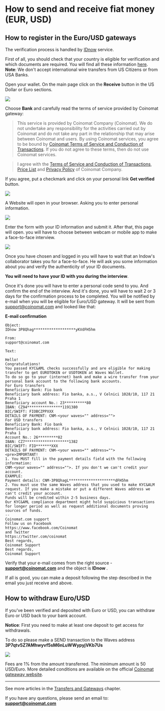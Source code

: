 # How to send and receive fiat money (EUR, USD)

## How to register in the Euro/USD gateways

The verification process is handled by [IDnow](https://www.idnow.eu/) service.

First of all, you should check that your country is eligible for verification and which documents are required. You will find all these information [here](https://wavesplatform.userecho.com/topics/1304-list-of-accepted-countries-and-documents-for-verification/).
**Note**: We don't accept international wire transfers from US Citizens or from USA Banks.

Open your wallet. On the main page click on the **Receive** button in the US Dollar or Euro sections.

![](/_assets/fiat_transfers_01.png)

Choose **Bank** and carefully read the terms of service provided by Coinomat gateway:

> This service is provided by Coinomat Company (Сoinomat). We do not undertake any responsibility for the activities carried out by Coinomat and do not take any part in the relationship that may arise between Coinomat and users.
By using Coinomat services, you agree to be bound by [Coinomat Terms of Service and Conduction of Transactions](https://coinomat.com/terms.php). If you do not agree to these terms, then do not use Coinomat services.

> I agree with the [Terms of Service and Conduction of Transactions](https://coinomat.com/terms.php), [Price List](https://coinomat.com/limits.php) and [Privacy Policy](https://coinomat.com/privacy.php) of Coinomat Company.

If you agree, put a checkmark and click on your personal link **Get verified** button.

![](/_assets/fiat_transfers_02.png)

A Website will open in your browser. Asking you to enter personal information.

![](/_assets/fiat_transfers_03.png)

Enter the form with your ID information and submit it. After that, this page will open. you will have to choose between webcam or mobile app to make a face-to-face interview.

![](/_assets/fiat_transfers_04.png)

Once you have chosen and logged in you will have to wait that an Indow's collaborator takes you for a face-to-face. He will ask you some information about you and verify the authenticity of your ID documents.

**You will need to have your ID with you during the interview**.

Once it's done you will have to enter a personal code send to you. And confirm the end of the interview.
And it's done, you will have to wait 2 or 3 days for the confirmation process to be completed.
You will be notified by e-mail when you will be eligible for Euro/USD gateway. It will be sent from support@coinomat.com and looked like that:

**E-mail confirmation**

```
Object:
IDnow 3P8Qhag*******************yKVdFH5hm

From:
support@coinomat.com

Text:

Hello!
Congratulations!
You passed KYC&AML checks successfully and are eligible for making transfer to get EUROTOKEN or USDTOKEN at Waves Wallet.
To do so go to your (internet) bank and make a wire transfer from your personal bank account to the following bank accounts.
For Euro transfers
Beneficiary Bank: Fio bank
Beneficiary bank address: Fio banka, a.s., V Celnici 1028/10, 117 21 Praha 1
Beneficiary account No.: 23**********80
IBAN: CZ94****************1191380
BIC/SWIFT: FIOBCZPPXXX
DETAILS OF PAYMENT: CNM-<your waves="" address="">
For USD transfers
Beneficiary Bank: Fio bank
Beneficiary bank address: Fio banka, a.s., V Celnici 1028/10, 117 21 Praha 1
Account No.: 26*********82
IBAN: CZ7********************1382
BIC/SWIFT: FIO*******XXX
DETAILS OF PAYMENT: CNM-<your waves="" address="">
<pre>IMPORTANT!
1. You MUST fill in the payment details field with the following information:
CNM-<your waves="" address="">. If you don't we can't credit your account.
EXAMPLE:
Payment details: CNM-3P8QhagL*********************dFH5hm
2. You must use the same Waves address that you used to make KYC&ALM request. If you make a mistake or put a different Waves address we can't credit your account.
Funds will be credited within 2-5 business days.
Our KYC&AML compliance department might hold suspicious transactions for longer period as well as request additional documents proving sources of funds.
--
Coinomat.com support
Follow us on Facebook
https://www.facebook.com/Coinomat
and Twitter
https://twitter.com/coinomat
Best regards,
Coinomat Support
Best regards,
Coinomat Support
```

Verify that your e-mail comes from the right source - **support@coinomat.com** and the object is **IDnow <your Waves adress>**.

If all is good, you can make a deposit following the step described in the email you just receive and above.

## How to withdraw Euro/USD

If you've been verified and deposited with Euro or USD, you can withdraw Euro or USD back to your bank account.

**Notice**: First you need to make at least one deposit to get access for withdrawals.

To do so please make a SEND transaction to the Waves address **3P7qtv5Z7AMhwyvf5sM6nLuWWypyjVKb7Us**

![](/_assets/fiat_transfers_01.png)

Fees are 1% from the amount transferred. The minimum amount is 50 USD/Euro. More detailed conditions are available on the official [Coinomat gateaway website](https://coinomat.com/).

___

See more articles in the [Transfers and Gateways](/waves-client/wallet-management.md) chapter.

If you have any questions, please send an email to: **support@coinomat.com**
